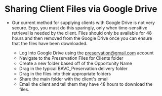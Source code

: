 # Sharing Client Files via Google Drive

* Our current method for supplying clients with Google Drive is not very secure. Ergo, you must do this sparingly, only when time-sensitive retrieval is needed by the client. Files should only be available for 48 hours and then removed from the Google Drive once you can ensure that the files have been downloaded. 

    - Log Into Google Drive using the preservation@gmail.com account
    - Navigate to the Preservation Files for Clients folder
    - Create a new folder based off of the Opportunity Name
    - Drag in the typical BAVC_Preservation delivery folder
    - Drag in the files into their appropriate folders
    - Share the main folder with the client's email
    - Email the client and tell them they have 48 hours to download the files. 